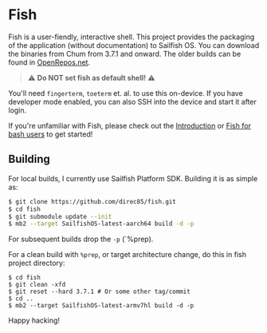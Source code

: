 # Fish

Fish is a user-fiendly, interactive shell. This project provides the packaging of the application (without documentation) to Sailfish OS. You can download the binaries from Chum from 3.7.1 and onward. The older builds can be found in [OpenRepos.net](https://openrepos.net/content/direc85/fish).

> :warning: **Do NOT set fish as default shell!** :warning:

You'll need `fingerterm`, `toeterm` et. al. to use this on-device. If you have developer
mode enabled, you can also SSH into the device and start it after login.

If you're unfamiliar with Fish, please check out the [Introduction](https://fishshell.com/docs/current/tutorial.html#tutorial) or [Fish for bash users](https://fishshell.com/docs/current/fish_for_bash_users.html#fish-for-bash-users) to get started!

## Building

For local builds, I currently use Sailfish Platform SDK. Building it is as simple as:

```bash
$ git clone https://github.com/direc85/fish.git
$ cd fish
$ git submodule update --init
$ mb2 --target SailfishOS-latest-aarch64 build -d -p
```

For subsequent builds drop the `-p` (`%prep).

For a clean build with `%prep`, or target architecture change, do this in fish project directory:

```
$ cd fish
$ git clean -xfd
$ git reset --hard 3.7.1 # Or some other tag/commit
$ cd ..
$ mb2 --target SailfishOS-latest-armv7hl build -d -p
```

Happy hacking!

